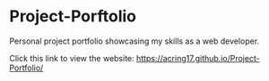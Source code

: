# Project-Porftolio
Personal project portfolio showcasing my skills as a web developer.

Click this link to view the website: https://acring17.github.io/Project-Portfolio/
